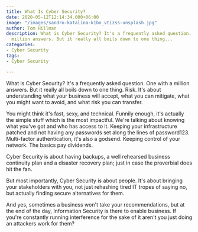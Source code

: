 ```yaml
---
title: What Is Cyber Security?
date: 2020-05-12T12:14:34.000+06:00
image: "/images/sandro-katalina-k1bo_vtizss-unsplash.jpg"
author: Tom Hillman
description: What is Cyber Security? It's a frequently asked question. One with a
  million answers. But it really all boils down to one thing...
categories:
- Cyber Security
tags:
- Cyber Security

---
```

What is Cyber Security? It's a frequently asked question. One with a million answers. But it really all boils down to one thing. Risk. It's about understanding what your business will accept, what you can mitigate, what you might want to avoid, and what risk you can transfer.

You might think it's fast, sexy, and technical. Funnily enough, it's actually the simple stuff which is the most impactful. We're talking about knowing what you've got and who has access to it. Keeping your infrastructure patched and not having any passwords set along the lines of password123. Multi-factor authentication, it's also a godsend. Keeping control of your network. The basics pay dividends.

Cyber Security is about having backups, a well rehearsed business continuity plan and a disaster recovery plan; just in case the proverbial does hit the fan.

But most importantly, Cyber Security is about people. It's about bringing your stakeholders with you, not just rehashing tired IT tropes of saying no, but actually finding secure alternatives for them.

And yes, sometimes a business won't take your recommendations, but at the end of the day, Information Security is there to enable business. If you're constantly running interference for the sake of it aren't you just doing an attackers work for them?